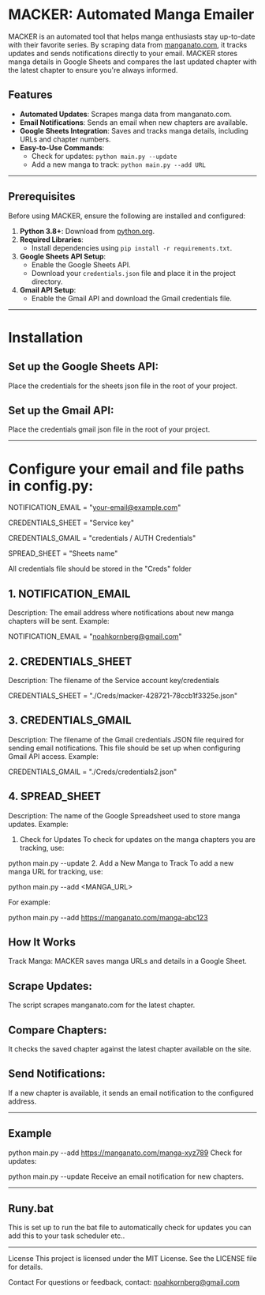 # MACKER: Automated Manga Emailer

MACKER is an automated tool that helps manga enthusiasts stay up-to-date with their favorite series. By scraping data from [manganato.com](https://manganato.com), it tracks updates and sends notifications directly to your email. MACKER stores manga details in Google Sheets and compares the last updated chapter with the latest chapter to ensure you're always informed.

## Features

- **Automated Updates**: Scrapes manga data from manganato.com.
- **Email Notifications**: Sends an email when new chapters are available.
- **Google Sheets Integration**: Saves and tracks manga details, including URLs and chapter numbers.
- **Easy-to-Use Commands**:
  - Check for updates: `python main.py --update`
  - Add a new manga to track: `python main.py --add URL`

---




## Prerequisites

Before using MACKER, ensure the following are installed and configured:

1. **Python 3.8+**: Download from [python.org](https://www.python.org/).
2. **Required Libraries**:
   - Install dependencies using `pip install -r requirements.txt`.
3. **Google Sheets API Setup**:
   - Enable the Google Sheets API.
   - Download your `credentials.json` file and place it in the project directory.
4. **Gmail API Setup**:
   - Enable the Gmail API and download the Gmail credentials file.

---




# Installation


## Set up the Google Sheets API:

Place the credentials for the sheets json  file in the root of your project.

## Set up the Gmail API:

Place the credentials gmail json file in the root of your project.

--- 





# Configure your email and file paths in config.py:

NOTIFICATION_EMAIL = "your-email@example.com"

CREDENTIALS_SHEET = "Service key"

CREDENTIALS_GMAIL = "credentials / AUTH Credentials"

SPREAD_SHEET = "Sheets name"


All credentials file should be stored in the "Creds" folder

## 1. NOTIFICATION_EMAIL
Description: The email address where notifications about new manga chapters will be sent.
Example:

NOTIFICATION_EMAIL = "noahkornberg@gmail.com"

## 2. CREDENTIALS_SHEET
Description: The filename of the Service account key/credentials

CREDENTIALS_SHEET = "./Creds/macker-428721-78ccb1f3325e.json"

## 3. CREDENTIALS_GMAIL
Description: The filename of the Gmail credentials JSON file required for sending email notifications. This file should be set up when configuring Gmail API access.
Example:

CREDENTIALS_GMAIL = "./Creds/credentials2.json"

## 4. SPREAD_SHEET
Description: The name of the Google Spreadsheet used to store manga updates.
Example:


1. Check for Updates
To check for updates on the manga chapters you are tracking, use:


python main.py --update
2. Add a New Manga to Track
To add a new manga URL for tracking, use:


python main.py --add <MANGA_URL>


For example:


python main.py --add https://manganato.com/manga-abc123

## How It Works
Track Manga:
MACKER saves manga URLs and details in a Google Sheet.

## Scrape Updates:
The script scrapes manganato.com for the latest chapter.

## Compare Chapters:
It checks the saved chapter against the latest chapter available on the site.

## Send Notifications:
If a new chapter is available, it sends an email notification to the configured address.






---

## Example


python main.py --add https://manganato.com/manga-xyz789
Check for updates:


python main.py --update
Receive an email notification for new chapters.


--- 

## Runy.bat

This is set up to run the bat file to automatically check for updates you can add this to your task scheduler etc..

---

License
This project is licensed under the MIT License. See the LICENSE file for details.

Contact
For questions or feedback, contact: noahkornberg@gmail.com
